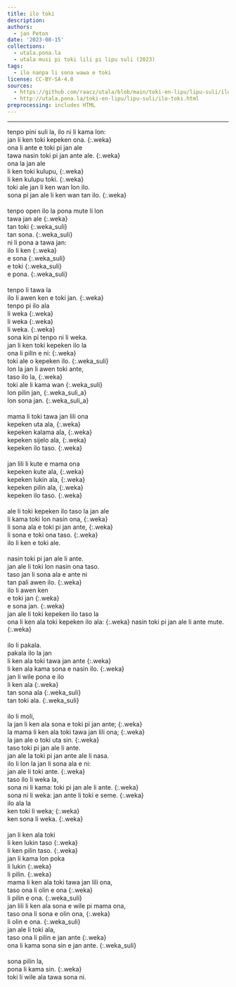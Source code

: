```yaml
---
title: ilo toki
description: 
authors:
  - jan Peton
date: '2023-08-15'
collections:
  - utala.pona.la
  - utala musi pi toki lili pi lipu suli (2023)
tags:
  - ilo nanpa li sona wawa e toki
license: CC-BY-SA-4.0
sources:
  - https://github.com/raacz/utala/blob/main/toki-en-lipu/lipu-suli/ilo-toki.md
  - http://utala.pona.la/toki-en-lipu/lipu-suli/ilo-toki.html
preprocessing: includes HTML
---
```


<style>
.weka {
  text-indent: 2em;
}
.weka_suli{
  text-indent: 4em;
}
.weka_suli_a{
  text-indent: 6em;
}
p{
  margin-bottom:1px;
  margin-top:1px;
}
</style>

***
tenpo pini suli la, ilo ni li kama lon:

  jan li ken toki kepeken ona.
  {:.weka}
  
ona li ante e toki pi jan ale

  tawa nasin toki pi jan ante ale.
  {:.weka}
  
ona la jan ale

  li ken toki kulupu,
  {:.weka}

  
  li ken kulupu toki.
  {:.weka}

  
toki ale jan li ken wan lon ilo.

  sona pi jan ale li ken wan tan ilo.
  {:.weka}

<br>

tenpo open ilo la pona mute li lon

  tawa jan ale
  {:.weka}
  
  tan toki
  {:.weka_suli}
    
  tan sona.
  {:.weka_suli}
    
ni li pona a tawa jan:

  ilo li ken
  {:.weka}

  e sona
  {:.weka_suli}
    
  e toki
  {:.weka_suli}

  e pona.
  {:.weka_suli}

<br>

tenpo li tawa la

  ilo li awen ken e toki jan.
  {:.weka}
  
tenpo pi ilo ala

  li weka
  {:.weka}
  
  li weka
  {:.weka}
  
  li weka.
  {:.weka}
  
sona kin pi tenpo ni li weka.

jan li ken toki kepeken ilo la

  ona li pilin e ni:
  {:.weka}
  
  toki ale o kepeken ilo.
  {:.weka_suli}
    
lon la jan li awen toki ante,

  taso ilo la,
  {:.weka}
  
  toki ale li kama wan
  {:.weka_suli}
    
  lon pilin jan,
  {:.weka_suli_a}
      
  lon sona jan.
  {:.weka_suli_a}

<br>

mama li toki tawa jan lili ona

  kepeken uta ala,
  {:.weka}
  
  kepeken kalama ala,
  {:.weka}
  
  kepeken sijelo ala,
  {:.weka}
  
  kepeken ilo taso.
  {:.weka}

<br>

jan lili li kute e mama ona

  kepeken kute ala,
  {:.weka}
  
  kepeken lukin ala,
  {:.weka}
  
  kepeken pilin ala,
  {:.weka}
  
  kepeken ilo taso.
  {:.weka}

<br>

ale li toki kepeken ilo taso la jan ale

  li kama toki lon nasin ona,
  {:.weka}
  
  li sona ala e toki pi jan ante,
  {:.weka}
  
  li sona e toki ona taso.
  {:.weka}
  
ilo li ken e toki ale.

<br>

nasin toki pi jan ale li ante.

jan ale li toki lon nasin ona taso.

taso jan li sona ala e ante ni

  tan pali awen ilo.
  {:.weka}
  
ilo li awen ken

  e toki jan
  {:.weka}
  
  e sona jan.
  {:.weka}
  
jan ale li toki kepeken ilo taso la

  ona li ken ala toki kepeken ilo ala:
  {:.weka}
  nasin toki pi jan ale li ante mute.
  {:.weka}

<br>

ilo li pakala.

pakala ilo la jan

  li ken ala toki tawa jan ante
  {:.weka}
  
  li ken ala kama sona e nasin ilo.
  {:.weka}
  
jan li wile pona e ilo

  li ken ala
  {:.weka}
  
  tan sona ala
  {:.weka_suli}
  
  tan toki ala.
  {:.weka_suli}

<br>

ilo li moli,

  la jan li ken ala sona e toki pi jan ante;
  {:.weka}
  
  la mama li ken ala toki tawa jan lili ona;
  {:.weka}
  
  la jan ale o toki uta sin.
  {:.weka}
  
taso toki pi jan ale li ante.

jan ale la toki pi jan ante ale li nasa.

ilo li lon la jan li sona ala e ni:

  jan ale li toki ante.
  {:.weka}
  
taso ilo li weka la,

  sona ni li kama: toki pi jan ale li ante.
  {:.weka}
  
  sona ni li weka: jan ante li toki e seme.
  {:.weka}
  
ilo ala la

  ken toki li weka;
  {:.weka}
  
  ken sona li weka.
  {:.weka}

<br>

jan li ken ala toki

  li ken lukin taso
  {:.weka}
  
  li ken pilin taso.
  {:.weka}
  
jan li kama lon poka

  li lukin
  {:.weka}
  
  li pilin.
  {:.weka}
  
mama li ken ala toki tawa jan lili ona,

  taso ona li olin e ona
  {:.weka}
  
  li pilin e ona.
  {:.weka_suli}
  
jan lili li ken ala sona e wile pi mama ona,

  taso ona li sona e olin ona,
  {:.weka}
  
  li olin e ona. 
  {:.weka_suli}
  
jan ale li toki ala,

  taso ona li pilin e jan ante 
  {:.weka}
  
  ona li kama sona sin e jan ante.
  {:.weka_suli}

<br>

sona pilin la,

  pona li kama sin.
  {:.weka}
  
toki li wile ala tawa sona ni.
